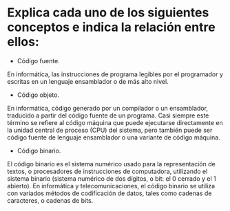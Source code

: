 # Explica cada uno de los siguientes conceptos e indica la relación entre ellos:

- Código fuente.

En informática, las instrucciones de programa legibles por el programador y escritas en un lenguaje ensamblador o de más alto nivel. 

- Código objeto.

En informática, código generado por un compilador o un ensamblador, traducido a partir del código fuente de un programa. Casi siempre este término se refiere al código máquina que puede ejecutarse directamente en la unidad central de proceso (CPU) del sistema, pero también puede ser código fuente de lenguaje ensamblador o una variante de código máquina.

- Código binario.

El código binario es el sistema numérico usado para la representación de textos, o procesadores de instrucciones de computadora, utilizando el sistema binario (sistema numérico de dos dígitos, o bit: el 0 cerrado y el 1 abierto). En informática y telecomunicaciones, el código binario se utiliza con variados métodos de codificación de datos, tales como cadenas de caracteres, o cadenas de bits.
